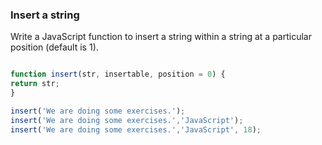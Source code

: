 ### Insert a string

Write a JavaScript function to insert a string within a string at a particular position (default is 1).

```javascript

function insert(str, insertable, position = 0) {
return str;
}

insert('We are doing some exercises.');
insert('We are doing some exercises.','JavaScript');
insert('We are doing some exercises.','JavaScript', 18);

```
